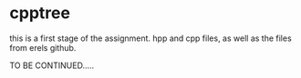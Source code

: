 # cpptree

this is a first stage of the assignment.
hpp and cpp files, as well as the files from erels github.

TO BE CONTINUED.....
